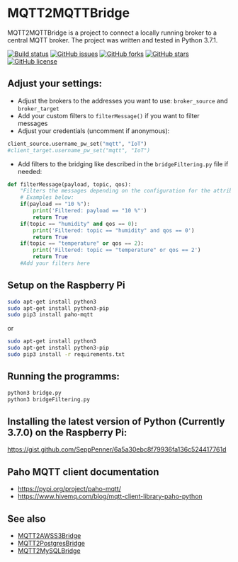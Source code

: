 # MQTT2MQTTBridge

MQTT2MQTTBridge is a project to connect a locally running broker to a central MQTT broker. The project was written and tested in Python 3.7.1.

[![Build status](https://ci.appveyor.com/api/projects/status/9xah1r44qg4fqhe6?svg=true)](https://ci.appveyor.com/project/SeppPenner/mqtt2mqttbridge)
[![GitHub issues](https://img.shields.io/github/issues/SeppPenner/MQTT2MQTTBridge.svg)](https://github.com/SeppPenner/MQTT2MQTTBridge/issues)
[![GitHub forks](https://img.shields.io/github/forks/SeppPenner/MQTT2MQTTBridge.svg)](https://github.com/SeppPenner/MQTT2MQTTBridge/network)
[![GitHub stars](https://img.shields.io/github/stars/SeppPenner/MQTT2MQTTBridge.svg)](https://github.com/SeppPenner/MQTT2MQTTBridge/stargazers)
[![GitHub license](https://img.shields.io/badge/license-AGPL-blue.svg)](https://raw.githubusercontent.com/SeppPenner/MQTT2MQTTBridge/master/License.txt)

## Adjust your settings:

* Adjust the brokers to the addresses you want to use: `broker_source` and `broker_target`
* Add your custom filters to `filterMessage()` if you want to filter messages
* Adjust your credentials (uncomment if anonymous): 

```python
client_source.username_pw_set("mqtt", "IoT")
#client_target.username_pw_set("mqtt", "IoT")
```

* Add filters to the bridging like described in the `bridgeFiltering.py` file if needed:

```python
def filterMessage(payload, topic, qos):
	"Filters the messages depending on the configuration for the attributes payload, topic and QoS. 'True' means that the message is not forwarded."
	# Examples below:
	if(payload == "10 %"):
		print('Filtered: payload == "10 %"')
		return True
	if(topic == "humidity" and qos == 0):
		print('Filtered: topic == "humidity" and qos == 0')
		return True
	if(topic == "temperature" or qos == 2):
		print('Filtered: topic == "temperature" or qos == 2')
		return True
	#Add your filters here
```

## Setup on the Raspberry Pi

```bash
sudo apt-get install python3
sudo apt-get install python3-pip
sudo pip3 install paho-mqtt
```

or

```bash
sudo apt-get install python3
sudo apt-get install python3-pip
sudo pip3 install -r requirements.txt
```

## Running the programms:

```bash
python3 bridge.py
python3 bridgeFiltering.py
```

## Installing the latest version of Python (Currently 3.7.0) on the Raspberry Pi:

https://gist.github.com/SeppPenner/6a5a30ebc8f79936fa136c524417761d

## Paho MQTT client documentation

* https://pypi.org/project/paho-mqtt/
* https://www.hivemq.com/blog/mqtt-client-library-paho-python

## See also

* [MQTT2AWSS3Bridge](https://github.com/SeppPenner/MQTT2AWSS3Bridge)
* [MQTT2PostgresBridge](https://github.com/SeppPenner/MQTT2PostgresBridge)
* [MQTT2MySQLBridge](https://github.com/SeppPenner/MQTT2MySQLBridge)